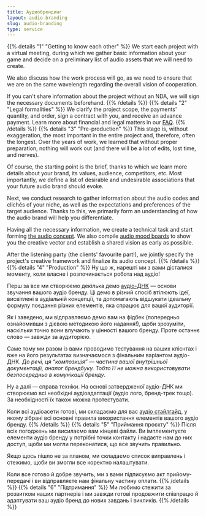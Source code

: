 ```yaml
---
title: Аудиобрендинг
layout: audio-branding
slug: audio-branding
type: service
---
```


{{% details "1" "Getting to know each other" %}}
We start each project with a virtual meeting, during which we gather basic information about your game and decide on a preliminary list of audio assets that we will need to create. 

We also discuss how the work process will go, as we need to ensure that we are on the same wavelength regarding the overall vision of cooperation.

If you can't share information about the project without an NDA, we will sign the necessary documents beforehand.
{{% /details %}}
{{% details "2" "Legal formalities" %}}
We clarify the project scope, the payments' quantity, and order, sign a contract with you, and receive an advance payment. Learn more about financial and legal matters in our [FAQ](/faq).
{{% /details %}}
{{% details "3" "Pre-production" %}}
This stage is, without exaggeration, the most important in the entire project and, therefore, often the longest. Over the years of work, we learned that without proper preparation, nothing will work out (and there will be a lot of edits, lost time, and nerves).

Of course, the starting point is the brief, thanks to which we learn more details about your brand, its values, audience, competitors, etc. Most importantly, we define a list of desirable and undesirable associations that your future audio brand should evoke.

Next, we conduct research to gather information about the audio codes and clichés of your niche, as well as the expectations and preferences of the target audience. Thanks to this, we primarily form an understanding of how the audio brand will help you differentiate.

Having all the necessary information, we create a technical task and start forming [the audio concept](/faq). We also compile [audio mood boards](/faq) to show you the creative vector and establish a shared vision as early as possible.

After the listening party (the clients' favourite part!), we jointly specify the project's creative framework and finalize its audio concept.
{{% /details %}}
{{% details "4" "Production" %}}
Ну що ж, нарешті ми з вами дісталися моменту, коли власне і розпочинається робота над аудіо!

Перш за все ми створюємо декілька демо [аудіо-ДНК](/faq) — основи звучання вашого аудіо бренду. Ці демо в різний спосіб втілюють ідеї, висвітлені в аудіальній концепції, та допомагають відшукати ідеальну формулу поєдання різних елементів, яка спрацює для вашої аудиторії.

Як і заведено, ми відправляємо демо вам на фідбек (попередньо ознайомивши з дієвою методикою його надання!), щоби зрозуміти, наскільки точно вони влучають у цінності вашого бренду. Проте останнє слово — завжди за аудиторією.

Саме тому ми разом із вами проводимо тестування на ваших клієнтах і вже на його результатах визначаємося з фінальним варіантом аудіо-ДНК. *До речі, ця “композиція” — частина вашої внутрішньої документації, аналог брендбуку. Тобто її не можна використовувати безпосередньо в комунікації бренду*.

Ну а далі — справа техніки. На основі затвердженої аудіо-ДНК ми створюємо всі необхідні аудіоадаптації (аудіо лого, бренд-трек тощо). За необхідності їх також можна протестувати.

Коли всі аудіоасети готові, ми складаємо для вас [аудіо стайлгайд](/faq), у якому зібрані всі основні правила використання елементів вашого аудіо бренду. 
{{% /details %}}
{{% details "5" "Приймання проєкту" %}}
Після всіх погоджень ми висилаємо вам кінцеві файли. Ви імплементуєте елементи аудіо бренду у потрібні точки контакту і надаєте нам до них доступ, щоби ми могли переконатися, що все звучить правильно.

Якщо щось пішло не за планом, ми складаємо список виправлень і стежимо, щоби ви змогли все коректно налаштувати.

Коли все готово й добре звучить, ми з вами підписуємо акт прийому-передачі і ви відправляєте нам фінальну частину оплати.
{{% /details %}}
{{% details "6" "Підтримання" %}}
Ми любимо стежити за розвитком наших партнерів і ми завжди готові продовжити співпрацю й адаптувати ваш аудіо бренд до нових завдань і викликів.
{{% /details %}}